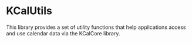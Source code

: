 # KCalUtils

This library provides a set of utility functions that help applications
access and use calendar data via the KCalCore library.
